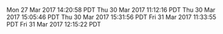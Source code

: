 Mon 27 Mar 2017 14:20:58 PDT
Thu 30 Mar 2017 11:12:16 PDT
Thu 30 Mar 2017 15:05:46 PDT
Thu 30 Mar 2017 15:31:56 PDT
Fri 31 Mar 2017 11:33:55 PDT
Fri 31 Mar 2017 12:15:22 PDT
